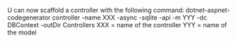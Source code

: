 U can now scaffold a controller with the following command:
dotnet-aspnet-codegenerator controller -name XXX -async -sqlite -api -m YYY  -dc DBContext -outDir Controllers
XXX = name of the controller
YYY = name of the model
